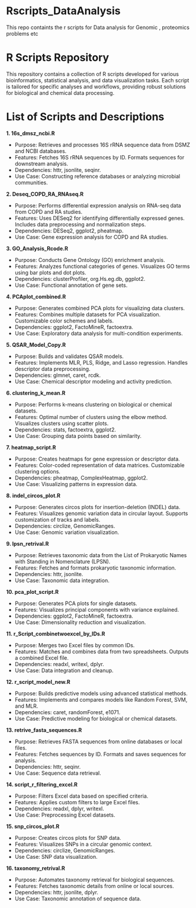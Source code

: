 # Rscripts_DataAnalysis
This repo containts the r scripts for Data analysis for Genomic , proteomics problems  etc 

# R Scripts Repository
This repository contains a collection of R scripts developed for various bioinformatics, statistical analysis, and data visualization tasks. Each script is tailored for specific analyses and workflows, providing robust solutions for biological and chemical data processing.

# List of Scripts and Descriptions

**1. 16s_dmsz_ncbi.R**
- Purpose: Retrieves and processes 16S rRNA sequence data from DSMZ and NCBI databases.
- Features:
Fetches 16S rRNA sequences by ID.
Formats sequences for downstream analysis.
- Dependencies: httr, jsonlite, seqinr.
- Use Case: Constructing reference databases or analyzing microbial communities.

**2. Deseq_COPD_RA_RNAseq.R**
- Purpose: Performs differential expression analysis on RNA-seq data from COPD and RA studies.
- Features:
Uses DESeq2 for identifying differentially expressed genes.
Includes data preprocessing and normalization steps.
- Dependencies: DESeq2, ggplot2, pheatmap.
- Use Case: Gene expression analysis for COPD and RA studies.

**3. GO_Analysis_Rcode.R**
- Purpose: Conducts Gene Ontology (GO) enrichment analysis.
- Features:
Analyzes functional categories of genes.
Visualizes GO terms using bar plots and dot plots.
- Dependencies: clusterProfiler, org.Hs.eg.db, ggplot2.
- Use Case: Functional annotation of gene sets.

**4. PCAplot_combined.R**
- Purpose: Generates combined PCA plots for visualizing data clusters.
- Features:
Combines multiple datasets for PCA visualization.
Customizable color schemes and labels.
- Dependencies: ggplot2, FactoMineR, factoextra.
- Use Case: Exploratory data analysis for multi-condition experiments.

**5. QSAR_Model_Copy.R**
- Purpose: Builds and validates QSAR models.
- Features:
Implements MLR, PLS, Ridge, and Lasso regression.
Handles descriptor data preprocessing.
- Dependencies: glmnet, caret, rcdk.
- Use Case: Chemical descriptor modeling and activity prediction.

**6. clustering_k_mean.R**
- Purpose: Performs k-means clustering on biological or chemical datasets.
- Features:
Optimal number of clusters using the elbow method.
Visualizes clusters using scatter plots.
- Dependencies: stats, factoextra, ggplot2.
- Use Case: Grouping data points based on similarity.

**7. heatmap_script.R**
- Purpose: Creates heatmaps for gene expression or descriptor data.
- Features:
Color-coded representation of data matrices.
Customizable clustering options.
- Dependencies: pheatmap, ComplexHeatmap, ggplot2.
- Use Case: Visualizing patterns in expression data.

**8. indel_circos_plot.R**
- Purpose: Generates circos plots for insertion-deletion (INDEL) data.
- Features:
Visualizes genomic variation data in circular layout.
Supports customization of tracks and labels.
- Dependencies: circlize, GenomicRanges.
- Use Case: Genomic variation visualization.

**9. lpsn_retrival.R**
- Purpose: Retrieves taxonomic data from the List of Prokaryotic Names with Standing in Nomenclature (LPSN).
- Features:
Fetches and formats prokaryotic taxonomic information.
- Dependencies: httr, jsonlite.
- Use Case: Taxonomic data integration.

**10. pca_plot_script.R**
- Purpose: Generates PCA plots for single datasets.
- Features:
Visualizes principal components with variance explained.
- Dependencies: ggplot2, FactoMineR, factoextra.
- Use Case: Dimensionality reduction and visualization.

**11. r_Script_combinetwoexcel_by_IDs.R**
- Purpose: Merges two Excel files by common IDs.
- Features:
Matches and combines data from two spreadsheets.
Outputs a combined Excel file.
- Dependencies: readxl, writexl, dplyr.
- Use Case: Data integration and cleanup.

**12. r_script_model_new.R**
- Purpose: Builds predictive models using advanced statistical methods.
- Features:
Implements and compares models like Random Forest, SVM, and MLR.
- Dependencies: caret, randomForest, e1071.
- Use Case: Predictive modeling for biological or chemical datasets.

**13. retrive_fasta_sequences.R**
- Purpose: Retrieves FASTA sequences from online databases or local files.
- Features:
Fetches sequences by ID.
Formats and saves sequences for analysis.
- Dependencies: httr, seqinr.
- Use Case: Sequence data retrieval.

**14. script_r_filtering_excel.R**
- Purpose: Filters Excel data based on specified criteria.
- Features:
Applies custom filters to large Excel files.
- Dependencies: readxl, dplyr, writexl.
- Use Case: Preprocessing Excel datasets.

**15. snp_circos_plot.R**
- Purpose: Creates circos plots for SNP data.
- Features:
Visualizes SNPs in a circular genomic context.
- Dependencies: circlize, GenomicRanges.
- Use Case: SNP data visualization.

**16. taxonomy_retrival.R**
- Purpose: Automates taxonomy retrieval for biological sequences.
- Features:
Fetches taxonomic details from online or local sources.
- Dependencies: httr, jsonlite, dplyr.
- Use Case: Taxonomic annotation of sequence data.

